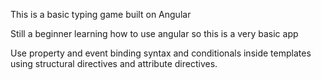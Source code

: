 This is a basic typing game built on Angular

Still a beginner learning how to use angular so this is a very basic app

Use property and event binding syntax and conditionals inside templates using structural directives and attribute directives.

